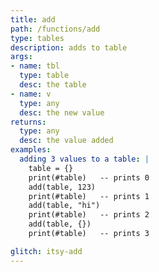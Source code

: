 ```yaml
---
title: add
path: /functions/add
type: tables
description: adds to table
args:
- name: tbl
  type: table
  desc: the table
- name: v
  type: any
  desc: the new value
returns:
  type: any
  desc: the value added
examples:
  adding 3 values to a table: |
    table = {}
    print(#table)   -- prints 0
    add(table, 123)
    print(#table)   -- prints 1
    add(table, "hi")
    print(#table)   -- prints 2
    add(table, {})
    print(#table)   -- prints 3

glitch: itsy-add
---
```

